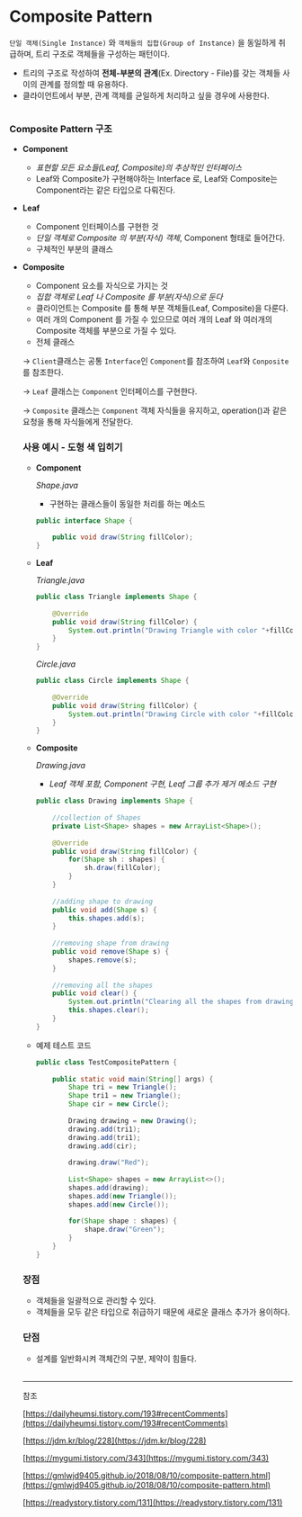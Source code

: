 # Composite Pattern

`단일 객체(Single Instance)` 와 `객체들의 집합(Group of Instance)` 을 동일하게 취급하며, 트리 구조로 객체들을 구성하는 패턴이다.

- 트리의 구조로 작성하여 **전체-부분의 관계**(Ex. Directory - File)를 갖는 객체들 사이의 관계를 정의할 때 유용하다.
- 클라이언트에서 부분, 관계 객체를 균일하게 처리하고 싶을 경우에 사용한다.

<img src="">

### Composite Pattern 구조

- **Component**
    - *표현할 모든 요소들(Leaf, Composite)의 추상적인 인터페이스*
    - Leaf와 Composite가 구현해야하는 Interface 로, Leaf와 Composite는 Component라는 같은 타입으로 다뤄진다.
- **Leaf**
    - Component 인터페이스를 구현한 것
    - *단일 객체로 Composite 의 부분(자식) 객체*, Component 형태로 들어간다.
    - 구체적인 부분의 클래스
- **Composite**
    - Component 요소를 자식으로 가지는 것
    - *집합 객체로 Leaf 나 Composite 를 부분(자식)으로 둔다*
    - 클라이언트는 Composite 를 통해 부분 객체들(Leaf, Composite)을 다룬다.
    - 여러 개의 Component 를 가질 수 있으므로 여러 개의 Leaf 와 여러개의 Composite 객체를 부분으로 가질 수 있다.
    - 전체 클래스

    <img src="">

    → `Client`클래스는 공통 `Interface`인 `Component`를 참조하여 `Leaf`와 `Conposite` 를 참조한다. 

    → `Leaf` 클래스는 `Component` 인터페이스를 구현한다.

    → `Composite` 클래스는 `Component` 객체 자식들을 유지하고, operation()과 같은 요청을 통해 자식들에게 전달한다.

    ### 사용 예시 - 도형 색 입히기

    - **Component**

        *Shape.java* 

        - 구현하는 클래스들이 동일한 처리를 하는 메소드

        ```java
        public interface Shape {
        		
            public void draw(String fillColor);
        }
        ```

    - **Leaf**

        *Triangle.java*

        ```java
        public class Triangle implements Shape {
         
            @Override
            public void draw(String fillColor) {
                System.out.println("Drawing Triangle with color "+fillColor);
            }
        }
        ```

        *Circle.java*

        ```java
        public class Circle implements Shape {
         
            @Override
            public void draw(String fillColor) {
                System.out.println("Drawing Circle with color "+fillColor);
            }
        }
        ```

    - **Composite**

        *Drawing.java*

        - *Leaf 객체 포함, Component 구현, Leaf 그룹 추가 제거 메소드 구현*

        ```java
        public class Drawing implements Shape {
         
            //collection of Shapes
            private List<Shape> shapes = new ArrayList<Shape>();
        	
            @Override
            public void draw(String fillColor) {
                for(Shape sh : shapes) {
                    sh.draw(fillColor);
                }
            }
        	
            //adding shape to drawing
            public void add(Shape s) {
                this.shapes.add(s);
            }
        	
            //removing shape from drawing
            public void remove(Shape s) {
                shapes.remove(s);
            }
        	
            //removing all the shapes
            public void clear() {
                System.out.println("Clearing all the shapes from drawing");
                this.shapes.clear();
            }
        }
        ```

    - 예제 테스트 코드

        ```java
        public class TestCompositePattern {
         
            public static void main(String[] args) {
                Shape tri = new Triangle();
                Shape tri1 = new Triangle();
                Shape cir = new Circle();
        		
                Drawing drawing = new Drawing();
                drawing.add(tri1);
                drawing.add(tri1);
                drawing.add(cir);
        		
                drawing.draw("Red");
        		
                List<Shape> shapes = new ArrayList<>();
                shapes.add(drawing);
                shapes.add(new Triangle());
                shapes.add(new Circle());
                
                for(Shape shape : shapes) {
                    shape.draw("Green");
                }
            }
        }
        ```

    ### 장점

    - 객체들을 일괄적으로 관리할 수 있다.
    - 객체들을 모두 같은 타입으로 취급하기 때문에 새로운 클래스 추가가 용이하다.

    ### 단점

    - 설계를 일반화시켜 객체간의 구분, 제약이 힘들다.


    <br/>

    
    ------
     참조

    [https://dailyheumsi.tistory.com/193#recentComments](https://dailyheumsi.tistory.com/193#recentComments)

    [https://jdm.kr/blog/228](https://jdm.kr/blog/228)

    [https://mygumi.tistory.com/343](https://mygumi.tistory.com/343)

    [https://gmlwjd9405.github.io/2018/08/10/composite-pattern.html](https://gmlwjd9405.github.io/2018/08/10/composite-pattern.html)

    [https://readystory.tistory.com/131](https://readystory.tistory.com/131)
